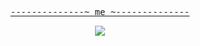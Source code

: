 <p align="center">
  <samp>
    <a href="https://theobori.vercel.app">--------------~ me ~--------------</a>
  </samp>
</p>

<p align="center">
  <img src="https://github-readme-stats.vercel.app/api/top-langs?username=theobori&langs_count=9&hide_border=true&include_all_commits=true&count_private=true&layout=compact">
</p>
    
